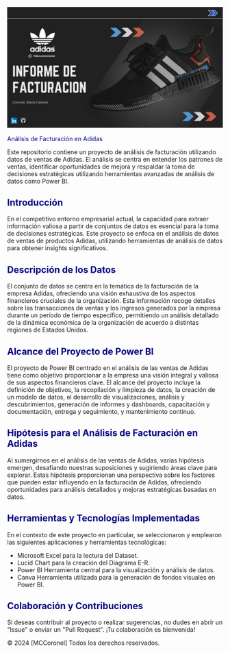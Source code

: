 <img src="https://github.com/MCCoronel/Informe-de-facturacion---Adidas---Data-Analytics/blob/master/portada.jpg?raw=true" width="900px">

 <span style="color:#000080">Análisis de Facturación en Adidas</span>

Este repositorio contiene un proyecto de análisis de facturación utilizando datos de ventas de Adidas. El análisis se centra en entender los patrones de ventas, identificar oportunidades de mejora y respaldar la toma de decisiones estratégicas utilizando herramientas avanzadas de análisis de datos como Power BI.

## <span style="color:#000080">**Introducción**</span>

En el competitivo entorno empresarial actual, la capacidad para extraer información valiosa a partir de conjuntos de datos es esencial para la toma de decisiones estratégicas. Este proyecto se enfoca en el análisis de datos de ventas de productos Adidas, utilizando herramientas de análisis de datos para obtener insights significativos.

## <span style="color:#000080">**Descripción de los Datos**</span>

El conjunto de datos se centra en la temática de la facturación de la empresa Adidas, ofreciendo una visión exhaustiva de los aspectos financieros cruciales de la organización. Esta información recoge detalles sobre las transacciones de ventas y los ingresos generados por la empresa durante un período de tiempo específico, permitiendo un análisis detallado de la dinámica económica de la organización de acuerdo a distintas regiones de Estados Unidos.

## <span style="color:#000080">**Alcance del Proyecto de Power BI**</span>

El proyecto de Power BI centrado en el análisis de las ventas de Adidas tiene como objetivo proporcionar a la empresa una visión integral y valiosa de sus aspectos financieros clave. El alcance del proyecto incluye la definición de objetivos, la recopilación y limpieza de datos, la creación de un modelo de datos, el desarrollo de visualizaciones, análisis y descubrimientos, generación de informes y dashboards, capacitación y documentación, entrega y seguimiento, y mantenimiento continuo.

## <span style="color:#000080">**Hipótesis para el Análisis de Facturación en Adidas**</span>

Al sumergirnos en el análisis de las ventas de Adidas, varias hipótesis emergen, desafiando nuestras suposiciones y sugiriendo áreas clave para explorar. Estas hipótesis proporcionan una perspectiva sobre los factores que pueden estar influyendo en la facturación de Adidas, ofreciendo oportunidades para análisis detallados y mejoras estratégicas basadas en datos.

## <span style="color:#000080">**Herramientas y Tecnologías Implementadas**</span>

En el contexto de este proyecto en particular, se seleccionaron y emplearon las siguientes aplicaciones y herramientas tecnológicas: 
- Microsoft Excel para la lectura del Dataset.
- Lucid Chart para la creación del Diagrama E-R.
- Power BI Herramienta central para la visualización y análisis de datos.
- Canva Herramienta utilizada para la generación de fondos visuales en Power BI.

## <span style="color:#000080">**Colaboración y Contribuciones**</span>

Si deseas contribuir al proyecto o realizar sugerencias, no dudes en abrir un "Issue" o enviar un "Pull Request". ¡Tu colaboración es bienvenida!


© 2024 [MCCoronel] Todos los derechos reservados.

